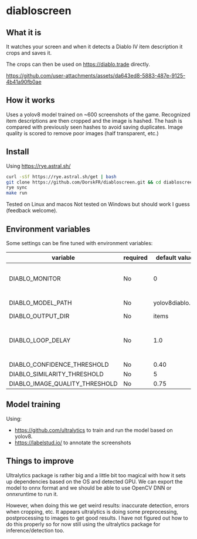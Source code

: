 
# diabloscreen

## What it is

It watches your screen and when it detects a Diablo IV item description it crops and saves it.

The crops can then be used on https://diablo.trade directly.

https://github.com/user-attachments/assets/da643ed8-5883-487e-9125-4b41a90fb0ae

## How it works

Uses a yolov8 model trained on ~600 screenshots of the game.
Recognized item descriptions are then cropped and the image is hashed.
The hash is compared with previously seen hashes to avoid saving duplicates.
Image quality is scored to remove poor images (half transparent, etc.)

## Install

Using https://rye.astral.sh/

```bash
curl -sSf https://rye.astral.sh/get | bash
git clone https://github.com/DorskFR/diabloscreen.git && cd diabloscreen
rye sync
make run
```

Tested on Linux and macos
Not tested on Windows but should work I guess (feedback welcome).

## Environment variables

Some settings can be fine tuned with environment variables:

| variable                       | required | default value   | Notes                               |
| ------------------------------ | -------- | --------------- | ----------------------------------- |
| DIABLO_MONITOR                 | No       | 0               | adjust for multi-monitor setup      |
| DIABLO_MODEL_PATH              | No       | yolov8diablo.pt | can also be .onnx                   |
| DIABLO_OUTPUT_DIR              | No       | items           |                                     |
| DIABLO_LOOP_DELAY              | No       | 1.0             | in seconds, lower requires more cpu |
| DIABLO_CONFIDENCE_THRESHOLD    | No       | 0.40            | detection                           |
| DIABLO_SIMILARITY_THRESHOLD    | No       | 5               | duplicates                          |
| DIABLO_IMAGE_QUALITY_THRESHOLD | No       | 0.75            |                                     |

## Model training

Using:
- https://github.com/ultralytics to train and run the model based on yolov8.
- https://labelstud.io/ to annotate the screenshots

## Things to improve

Ultralytics package is rather big and a little bit too magical with how it sets up dependencies based on the OS and detected GPU. We can export the model to onnx format and we should be able to use OpenCV DNN or onnxruntime to run it.

However, when doing this we get weird results: inaccurate detection, errors when cropping, etc. It appears ultralytics is doing some preprocessing, postprocessing to images to get good results. I have not figured out how to do this properly so for now still using the ultralytics package for inference/detection too.
